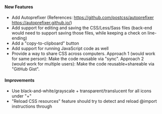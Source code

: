 #### New Features
* Add Autoprefixer (References: https://github.com/postcss/autoprefixer https://autoprefixer.github.io/)
* Add support for editing and saving the CSS/Less/Sass files (back-end would need to support saving those files, while keeping a check on line-ending)
* Add a "copy-to-clipboard" button
* Add support for running JavaScript code as well
* Provide a way to share CSS across computers. Approach 1 (would work for same person): Make the code reusable via "sync". Approach 2 (would work for multiple users): Make the code reusable+shareable via "GitHub Gist".

#### Improvements
* Use black-and-white/grayscale + transparent/translucent for all icons under "+"
* "Reload CSS resources" feature should try to detect and reload @import instructions through <style> and <link> tags
* CodeMirror autocomplete suggestions should have fixed position OR they should not let scroll event pass through to parent-elements/body OR both
* Review if the fix for https://github.com/webextensions/live-css-editor/issues/2 (Changes aren't applied after reload until extension is opened) works well in Edge/Opera browsers (or has graceful degradation). Note: The fix doesn't work well in Firefox due to the pending bug https://bugzilla.mozilla.org/show_bug.cgi?id=1392624 (Also see: https://bugzilla.mozilla.org/show_bug.cgi?id=1397658)
* Autocompleting a CSS property adds ": " (colon and space) characters, while autocompleting using Emmet expansion adds ": ;" (colon, space and semicolon) characters and puts the cursor before the semicolon character (for example, typing "p", "d" and "<Tab>" expands to "padding: ;" ). We may make this behavior consistent.

#### Environments
* Make "editor" a standalone project, so that it can be added to an HTML page as well
* Make "Magic CSS" a standalone project, so that it can be added to an HTML page as well

#### Compilation and Build
* Add webpack based compilation (currently, it is split into too many files, which increases load time)

#### Refactoring
* Refactor code
* Move some functionalities into their own projects, for example, generate selectors, get existing selectors, point-and-click etc
* Use Shadow DOM for Magic CSS UI (and remove some code which would not be required after that)

#### Language Support
* Add translations/internationalization
